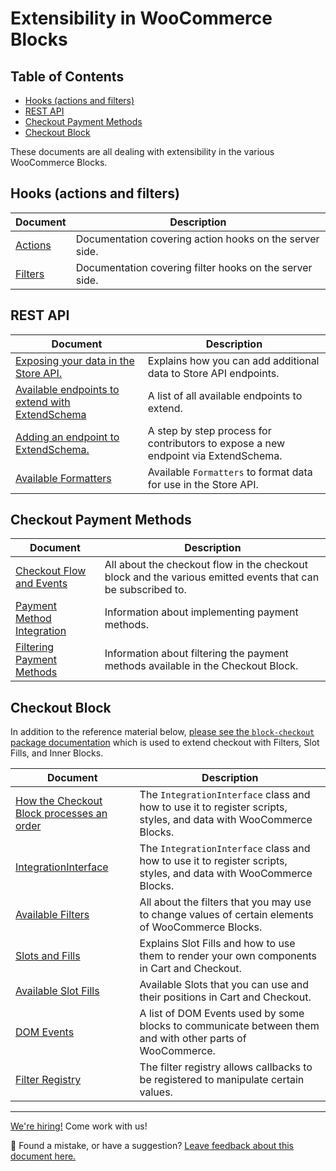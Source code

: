 # Extensibility in WooCommerce Blocks <!-- omit in toc -->

## Table of Contents <!-- omit in toc -->

-   [Hooks (actions and filters)](#hooks-actions-and-filters)
-   [REST API](#rest-api)
-   [Checkout Payment Methods](#checkout-payment-methods)
-   [Checkout Block](#checkout-block)

These documents are all dealing with extensibility in the various WooCommerce Blocks.

## Hooks (actions and filters)

| Document                      | Description                                             |
| ----------------------------- | ------------------------------------------------------- |
| [Actions](./hooks/actions.md) | Documentation covering action hooks on the server side. |
| [Filters](./hooks/filters.md) | Documentation covering filter hooks on the server side. |

## REST API

| Document                                                                                       | Description                                                                        |
| ---------------------------------------------------------------------------------------------- | ---------------------------------------------------------------------------------- |
| [Exposing your data in the Store API.](./rest-api/extend-rest-api-add-data.md)                 | Explains how you can add additional data to Store API endpoints.                   |
| [Available endpoints to extend with ExtendSchema](./rest-api/available-endpoints-to-extend.md) | A list of all available endpoints to extend.                                       |
| [Adding an endpoint to ExtendSchema.](./rest-api/extend-rest-api-new-endpoint.md)              | A step by step process for contributors to expose a new endpoint via ExtendSchema. |
| [Available Formatters](./rest-api/extend-rest-api-formatters.md)                               | Available `Formatters` to format data for use in the Store API.                    |

## Checkout Payment Methods

| Document                                                                               | Description                                                                                                 |
| -------------------------------------------------------------------------------------- | ----------------------------------------------------------------------------------------------------------- |
| [Checkout Flow and Events](./checkout-payment-methods/checkout-flow-and-events.md)     | All about the checkout flow in the checkout block and the various emitted events that can be subscribed to. |
| [Payment Method Integration](./checkout-payment-methods/payment-method-integration.md) | Information about implementing payment methods.                                                             |
| [Filtering Payment Methods](./checkout-payment-methods/filtering-payment-methods.md)   | Information about filtering the payment methods available in the Checkout Block.                            |

## Checkout Block

In addition to the reference material below, [please see the `block-checkout` package documentation](../../../packages/checkout/README.md) which is used to extend checkout with Filters, Slot Fills, and Inner Blocks.

| Document                                                                                         | Description                                                                                                       |
| ------------------------------------------------------------------------------------------------ | ----------------------------------------------------------------------------------------------------------------- |
| [How the Checkout Block processes an order](./checkout-block/how-checkout-processes-an-order.md) | The `IntegrationInterface` class and how to use it to register scripts, styles, and data with WooCommerce Blocks. |
| [IntegrationInterface](./checkout-block/integration-interface.md)                                | The `IntegrationInterface` class and how to use it to register scripts, styles, and data with WooCommerce Blocks. |
| [Available Filters](./checkout-block/available-filters.md)                                       | All about the filters that you may use to change values of certain elements of WooCommerce Blocks.                |
| [Slots and Fills](./checkout-block/slot-fills.md)                                                | Explains Slot Fills and how to use them to render your own components in Cart and Checkout.                       |
| [Available Slot Fills](./checkout-block/available-slot-fills.md)                                 | Available Slots that you can use and their positions in Cart and Checkout.                                        |
| [DOM Events](./checkout-block/dom-events.md)                                                     | A list of DOM Events used by some blocks to communicate between them and with other parts of WooCommerce.         |
| [Filter Registry](../../../packages/checkout/filter-registry/README.md)                          | The filter registry allows callbacks to be registered to manipulate certain values.                               |

<!-- FEEDBACK -->

---

[We're hiring!](https://woocommerce.com/careers/) Come work with us!

🐞 Found a mistake, or have a suggestion? [Leave feedback about this document here.](https://github.com/woocommerce/woocommerce-blocks/issues/new?assignees=&labels=type%3A+documentation&template=--doc-feedback.md&title=Feedback%20on%20./docs/third-party-developers/extensibility/README.md)

<!-- /FEEDBACK -->

